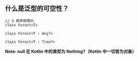 ## 什么是泛型的可空性？

```
// 3 种声明等价
class Forest<T>
 
class Forest<T : Any?>
 
class Forest<T : Tree?>
```

**Note: null 在 Kotlin 中的类型为 Nothing?（Kotlin 中一切皆为对象）**
